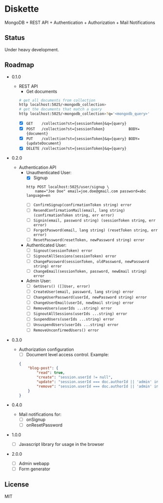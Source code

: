 # Diskette

MongoDB + REST API + Authentication + Authorization + Mail Notifications

## Status

Under heavy development.

## Roadmap

- 0.1.0
    - REST API
        - Get documents
        ```bash
        # get all documents from collection
        http localhost:5025/<mongodb_collection>
        # get the documents that match a query
        http localhost:5025/<mongodb_collection>?q='<mongodb_query>'
        ```
        - [x] `GET    /collection?st={sessionToken}&q={query}`
        - [x] `POST   /collection?st={sessionToken}           BODY={document}`
        - [x] `PUT    /collection?st={sessionToken}&q={query} BODY={updateDocument}`
        - [x] `DELETE /collection?st={sessionToken}&q={query}`

- 0.2.0
    - Authentication API
        - Unauthenticated User:
            - [x] Signup
            ```
            http POST localhost:5025/user/signup \
                name="Joe Doe" email=joe.doe@gmail.com password=abc language=en
            ```
            - [ ] `ConfirmSignup(confirmationToken string) error`
            - [ ] `ResendConfirmationMail(email, lang string) (confirmationToken string, err error)`
            - [ ] `Signin(email, password string) (sessionToken string, err error)`
            - [ ] `ForgotPasword(email, lang string) (resetToken string, err error)`
            - [ ] `ResetPassword(resetToken, newPassword string) error`
        - Authenticated User:
            - [ ] `Signout(sessionToken) error`
            - [ ] `SignoutAllSessions(sessionToken) error`
            - [ ] `ChangePassword(sessionToken, oldPassword, newPassword string) error`
            - [ ] `ChangeEmail(sessionToken, password, newEmail string) error`
        - Admin User:
            - [ ] `GetUsers() ([]User, error)`
            - [ ] `CreateUser(email, password, lang string) error`
            - [ ] `ChangeUserPassword(userId, newPassword string) error`
            - [ ] `ChangeUserEmail(userId, newEmail string) error`
            - [ ] `RemoveUsers(userIds ...string) error`
            - [ ] `SignoutAllSessions(userIds ...string) error`
            - [ ] `SuspendUsers(userIds ...string) error`
            - [ ] `UnsuspendUsers(userIds ...string) error`
            - [ ] `RemoveUnconfirmedUsers() error`

- 0.3.0
    - Authorization configuration
        - [ ] Document level access control. Example:
        ```json
        {
            "blog-post": {
                "read": true,
                "create": "session.userId != null",
                "update": "session.userId === doc.authorId || 'admin' in session.userRoles",
                "remove": "session.userId === doc.authorId || 'admin' in session.userRoles"
            }
        }
        ```

- 0.4.0
    - Mail notifications for:
        - [ ] onSignup
        - [ ] onResetPassword

- 1.0.0
    - [ ] Javascript library for usage in the browser

- 2.0.0
    - [ ] Admin webapp
    - [ ] Form generator

## License

MIT
